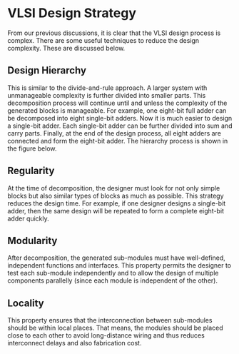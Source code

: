 # VLSI Design Strategy
From our previous discussions, it is clear that the VLSI design process is complex. 
There are some useful techniques to reduce the design complexity. These are discussed below.
## Design Hierarchy  <br>
This is similar to the divide-and-rule approach. A larger system with unmanageable complexity is further divided into smaller parts. This decomposition process will continue until and unless the complexity of the generated blocks is manageable. For example, one eight-bit full adder can be decomposed into eight single-bit adders. Now it is much easier to design a single-bit adder. Each single-bit adder can be further divided into sum and carry parts. Finally, at the end of the design process, all eight adders are connected and form the eight-bit adder. The hierarchy process is shown in the figure below.

## Regularity <br>
At the time of decomposition, the designer must look for not only simple blocks but also similar types of blocks as much as possible. This strategy reduces the design time. For example, if one designer designs a single-bit adder, then the same design will be repeated to form a complete eight-bit adder quickly.

## Modularity
After decomposition, the generated sub-modules must have well-defined, independent functions and interfaces. This property permits the designer to test each sub-module independently and to allow the design of multiple components parallelly (since each module is independent of the other).

## Locality
This property ensures that the interconnection between sub-modules should be within local places. That means, the modules should be placed close to each other to avoid long-distance wiring and thus reduces interconnect delays and also fabrication cost.
